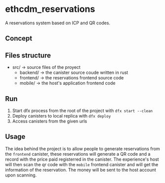 # ethcdm_reservations
A reservations system based on ICP and QR codes.

## Concept

## Files structure
- src/ -> source files of the proyect
    - backend/ -> the canister source coude written in rust
    - frontend/ -> the reservations frontend source code 
    - mobile/ -> the host's application frontend code 

## Run 
1. Start dfx process from the root of the project with `dfx start --clean`
2. Deploy canisters to local replica with `dfx deploy`
3. Access canisters from the given urls

## Usage
The idea behind the project is to allow people to generate reservations from the `frontend` canister, these reservations will generate a QR code and a record with the price paid registerred in the canister. The experience's host will then scan the qr code with the `mobile` frontend canister and will get the information of the reservation. The money will be sent to the host account upon scanning.
